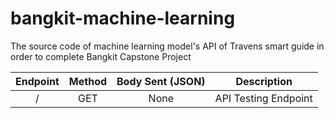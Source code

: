 # bangkit-machine-learning
The source code of machine learning model's API of Travens smart guide in order to complete Bangkit Capstone Project

| Endpoint | Method |           Body Sent (JSON)          |                 Description                |
|:--------:|:------:|:-----------------------------------:|:------------------------------------------:|
|     /    |   GET  |                 None                |            API Testing Endpoint            |